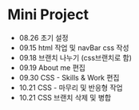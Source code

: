 # Mini Project

* 08.26 초기 설정
* 09.15 html 작업 및 navBar css 작성
* 09.18 브랜치 나누기 (css브랜치로 함)
* 09.19 About me 편집
* 09.30 CSS - Skills & Work 편집
* 10.21 CSS - 마무리 및 반응형 작업
* 10.21 CSS 브랜치 삭제 및 병합